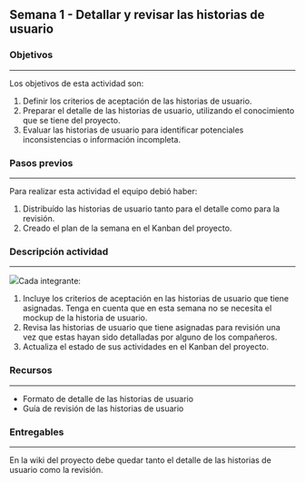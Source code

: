 ## Semana 1 - Detallar y revisar las historias de usuario

### Objetivos

---

Los objetivos de esta actividad son:

1. Definir los criterios de aceptación de las historias de usuario.
1. Preparar el detalle de las historias de usuario, utilizando el conocimiento que se tiene del proyecto.
1. Evaluar las historias de usuario para identificar potenciales inconsistencias o información incompleta.

### Pasos previos

---

Para realizar esta actividad el equipo debió haber:

1. Distribuído las historias de usuario tanto para el detalle como para la revisión.
2. Creado el plan de la semana en el Kanban del proyecto.

### Descripción actividad

---

![](https://github.com/TiCSw/mt1_guias_proyecto/blob/master/docs/assets/images/individuo.PNG)Cada integrante:

1. Incluye los criterios de aceptación en las historias de usuario que tiene asignadas. Tenga en cuenta que en esta semana no se necesita el mockup de la historia de usuario.
2. Revisa las historias de usuario que tiene asignadas para revisión una vez que
   estas hayan sido detalladas por alguno de los compañeros.
3. Actualiza el estado de sus actividades en el Kanban del proyecto.

### Recursos

---

- Formato de detalle de las historias de usuario
- Guía de revisión de las historias de usuario

### Entregables

---

En la wiki del proyecto debe quedar tanto el detalle de las historias de usuario como la revisión.
